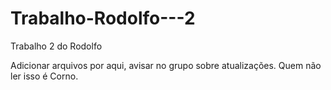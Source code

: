 # Trabalho-Rodolfo---2
Trabalho 2 do Rodolfo

Adicionar arquivos por aqui, avisar no grupo sobre atualizações.
Quem não ler isso é Corno.

